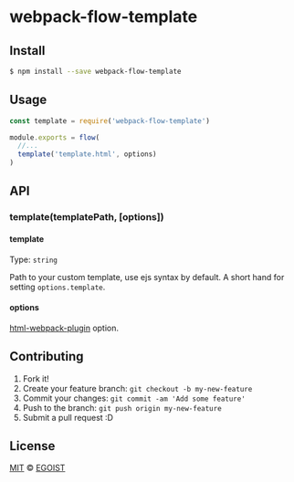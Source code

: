 # webpack-flow-template

## Install

```bash
$ npm install --save webpack-flow-template
```

## Usage

```js
const template = require('webpack-flow-template')

module.exports = flow(
  //...
  template('template.html', options)
)
```

## API

### template(templatePath, [options])

#### template

Type: `string`

Path to your custom template, use ejs syntax by default. A short hand for setting `options.template`.

#### options

[html-webpack-plugin](https://github.com/ampedandwired/html-webpack-plugin) option.

## Contributing

1. Fork it!
2. Create your feature branch: `git checkout -b my-new-feature`
3. Commit your changes: `git commit -am 'Add some feature'`
4. Push to the branch: `git push origin my-new-feature`
5. Submit a pull request :D

## License

[MIT](https://egoist.mit-license.org/) © [EGOIST](https://github.com/egoist)
